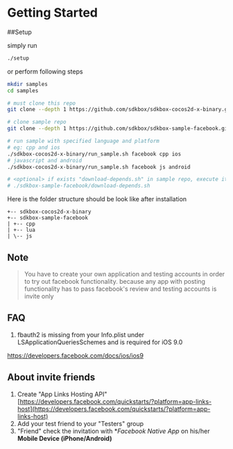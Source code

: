 
# Getting Started

##Setup

simply run 
```bash
./setup
```

or perform following steps

~~~bash
mkdir samples
cd samples

# must clone this repo
git clone --depth 1 https://github.com/sdkbox/sdkbox-cocos2d-x-binary.git

# clone sample repo
git clone --depth 1 https://github.com/sdkbox/sdkbox-sample-facebook.git

# run sample with specified language and platform
# eg: cpp and ios
./sdkbox-cocos2d-x-binary/run_sample.sh facebook cpp ios
# javascript and android
./sdkbox-cocos2d-x-binary/run_sample.sh facebook js android

# <optional> if exists "download-depends.sh" in sample repo, execute it
# ./sdkbox-sample-facebook/download-depends.sh

~~~

Here is the folder structure should be look like after installation

~~~
+-- sdkbox-cocos2d-x-binary
+-- sdkbox-sample-facebook
| +-- cpp
| +-- lua
| \-- js
~~~

## Note
>You have to create your own application and testing accounts in order to try out facebook functionality. because any app with posting functionality has to pass facebook's review and testing accounts is invite only

## FAQ

1. fbauth2 is missing from your Info.plist under LSApplicationQueriesSchemes and is required for iOS 9.0

https://developers.facebook.com/docs/ios/ios9


## About invite friends

1. Create "App Links Hosting API" [https://developers.facebook.com/quickstarts/?platform=app-links-host](https://developers.facebook.com/quickstarts/?platform=app-links-host)
2. Add your test friend to your "Testers" group
3. "Friend" check the invitation with **Facebook Native App* on his/her **Mobile Device (iPhone/Android)**

